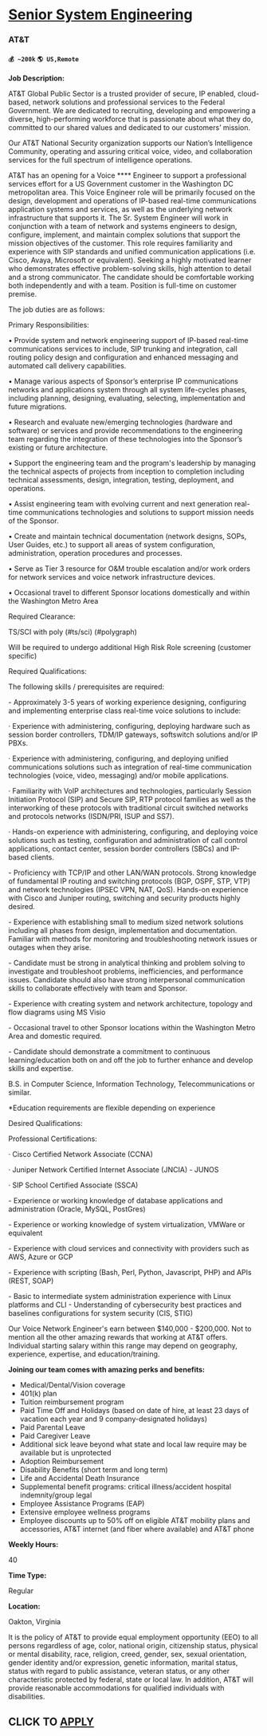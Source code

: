 # [Senior System Engineering](https://www.remotewlb.com/apply/senior-system-engineering)  
### AT&T  
#### `💰 ~200k` `🌎 US,Remote`  

**Job Description:**

AT&T Global Public Sector is a trusted provider of secure, IP enabled, cloud-based, network solutions and professional services to the Federal Government. We are dedicated to recruiting, developing and empowering a diverse, high-performing workforce that is passionate about what they do, committed to our shared values and dedicated to our customers’ mission.

Our AT&T National Security organization supports our Nation’s Intelligence Community, operating and assuring critical voice, video, and collaboration services for the full spectrum of intelligence operations.

AT&T has an opening for a Voice **** Engineer to support a professional services effort for a US Government customer in the Washington DC metropolitan area. This Voice Engineer role will be primarily focused on the design, development and operations of IP-based real-time communications application systems and services, as well as the underlying network infrastructure that supports it. The Sr. System Engineer will work in conjunction with a team of network and systems engineers to design, configure, implement, and maintain complex solutions that support the mission objectives of the customer. This role requires familiarity and experience with SIP standards and unified communication applications (i.e. Cisco, Avaya, Microsoft or equivalent). Seeking a highly motivated learner who demonstrates effective problem-solving skills, high attention to detail and a strong communicator. The candidate should be comfortable working both independently and with a team. Position is full-time on customer
premise.

The job duties are as follows:

Primary Responsibilities:

• Provide system and network engineering support of IP-based real-time communications services to include, SIP trunking and integration, call routing policy design and configuration and enhanced messaging and automated call delivery capabilities.

• Manage various aspects of Sponsor’s enterprise IP communications networks and applications system through all system life-cycles phases, including planning, designing, evaluating, selecting, implementation and future migrations.

• Research and evaluate new/emerging technologies (hardware and software) or services and provide recommendations to the engineering team regarding the integration of these technologies into the Sponsor’s existing or future architecture.

• Support the engineering team and the program's leadership by managing the technical aspects of projects from inception to completion including technical assessments, design, integration, testing, deployment, and operations.

• Assist engineering team with evolving current and next generation real-time communications technologies and solutions to support mission needs of the Sponsor.

• Create and maintain technical documentation (network designs, SOPs, User Guides, etc.) to support all areas of system configuration, administration, operation procedures and processes.

• Serve as Tier 3 resource for O&M trouble escalation and/or work orders for network services and voice network infrastructure devices.

• Occasional travel to different Sponsor locations domestically and within the Washington Metro Area

Required Clearance:

TS/SCI with poly (#ts/sci) (#polygraph)

Will be required to undergo additional High Risk Role screening (customer specific)

Required Qualifications:

The following skills / prerequisites are required:

\- Approximately 3-5 years of working experience designing, configuring and implementing enterprise class real-time voice solutions to include:

· Experience with administering, configuring, deploying hardware such as session border controllers, TDM/IP gateways, softswitch solutions and/or IP PBXs.

· Experience with administering, configuring, and deploying unified communications solutions such as integration of real-time communication technologies (voice, video, messaging) and/or mobile applications.

· Familiarity with VoIP architectures and technologies, particularly Session Initiation Protocol (SIP) and Secure SIP, RTP protocol families as well as the interworking of these protocols with traditional circuit switched networks and protocols networks (ISDN/PRI, ISUP and SS7).

· Hands-on experience with administering, configuring, and deploying voice solutions such as testing, configuration and administration of call control applications, contact center, session border controllers (SBCs) and IP-based clients.

\- Proficiency with TCP/IP and other LAN/WAN protocols. Strong knowledge of fundamental IP routing and switching protocols (BGP, OSPF, STP, VTP) and network technologies (IPSEC VPN, NAT, QoS). Hands-on experience with Cisco and Juniper routing, switching and security products highly desired.

\- Experience with establishing small to medium sized network solutions including all phases from design, implementation and documentation. Familiar with methods for monitoring and troubleshooting network issues or outages when they arise.

\- Candidate must be strong in analytical thinking and problem solving to investigate and troubleshoot problems, inefficiencies, and performance issues. Candidate should also have strong interpersonal communication skills to collaborate effectively with team and Sponsor.

\- Experience with creating system and network architecture, topology and flow diagrams using MS Visio

\- Occasional travel to other Sponsor locations within the Washington Metro Area and domestic required.

\- Candidate should demonstrate a commitment to continuous learning/education both on and off the job to further enhance and develop skills and expertise.

B.S. in Computer Science, Information Technology, Telecommunications or similar.

*Education requirements are flexible depending on experience

Desired Qualifications:

Professional Certifications:

· Cisco Certified Network Associate (CCNA)

· Juniper Network Certified Internet Associate (JNCIA) - JUNOS

· SIP School Certified Associate (SSCA)

\- Experience or working knowledge of database applications and administration (Oracle, MySQL, PostGres)

\- Experience or working knowledge of system virtualization, VMWare or equivalent

\- Experience with cloud services and connectivity with providers such as AWS, Azure or GCP

\- Experience with scripting (Bash, Perl, Python, Javascript, PHP) and APIs (REST, SOAP)

\- Basic to intermediate system administration experience with Linux platforms and CLI - Understanding of cybersecurity best practices and baselines configurations for system security (CIS, STIG)

Our Voice Network Engineer's earn between $140,000 - $200,000. Not to mention all the other amazing rewards that working at AT&T offers. Individual starting salary within this range may depend on geography, experience, expertise, and education/training.

 **Joining our team comes with amazing perks and benefits:**

  * Medical/Dental/Vision coverage
  * 401(k) plan
  * Tuition reimbursement program
  * Paid Time Off and Holidays (based on date of hire, at least 23 days of vacation each year and 9 company-designated holidays)
  * Paid Parental Leave
  * Paid Caregiver Leave
  * Additional sick leave beyond what state and local law require may be available but is unprotected
  * Adoption Reimbursement
  * Disability Benefits (short term and long term)
  * Life and Accidental Death Insurance
  * Supplemental benefit programs: critical illness/accident hospital indemnity/group legal
  * Employee Assistance Programs (EAP)
  * Extensive employee wellness programs
  * Employee discounts up to 50% off on eligible AT&T mobility plans and accessories, AT&T internet (and fiber where available) and AT&T phone

 **Weekly Hours:**

40

 **Time Type:**

Regular

 **Location:**

Oakton, Virginia

It is the policy of AT&T to provide equal employment opportunity (EEO) to all persons regardless of age, color, national origin, citizenship status, physical or mental disability, race, religion, creed, gender, sex, sexual orientation, gender identity and/or expression, genetic information, marital status, status with regard to public assistance, veteran status, or any other characteristic protected by federal, state or local law. In addition, AT&T will provide reasonable accommodations for qualified individuals with disabilities.

  
## CLICK TO [APPLY](https://www.remotewlb.com/apply/senior-system-engineering)


